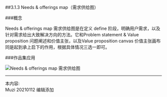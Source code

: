 ##3.1.3 Needs & offerings map（需求供给图）

###概念

Needs & offerings map 需求供给图是在定义 define 阶段，明确用户需求，以及针对需求给出大致解决方向的方法。它和Problem statement & Value proposition 问题阐述和价值主张，以及Value proposition canvas 价值主张画布 同是起到承上启下的作用，根据具体情况三选一即可。


###作品集应用

![Needs & offerings map 需求供给图](http://kitpic.makebi.net/2021/ixd_22.jpg)






---
本内容:  
Muzi 20210112 编辑添加

